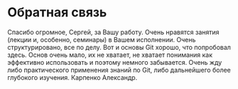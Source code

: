 # Обратная связь 


Спасибо огромное, Сергей, за Вашу работу. Очень нравятся занятия (лекции и, особенно, семинары) в Вашем исполнении. Очень структурировано, все по делу. Вот и основы Git хорошо, что попробовал здесь. Основ очень мало, их не хватает, не хватает понимания как эффективно использовать и поэтому немного забывается. Очень жду либо практического применения знаний по Git, либо дальнейшего более глубокого изучения. 
Карпенко Александр.